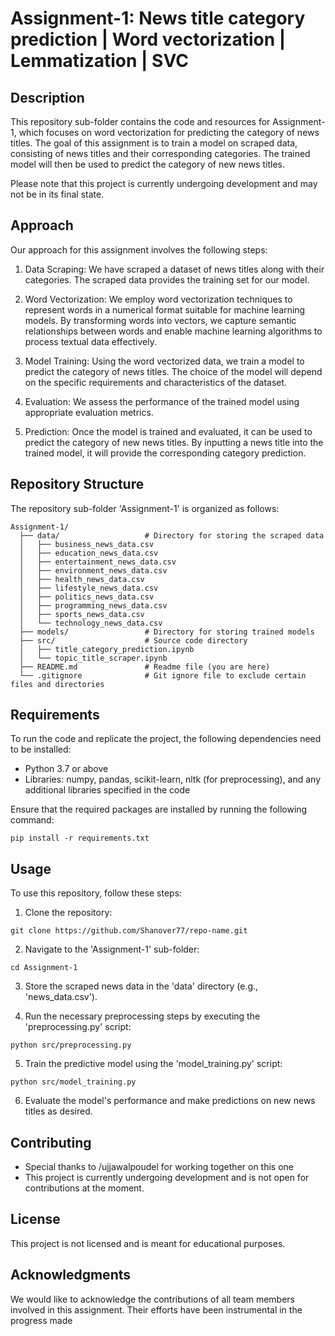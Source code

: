 # Assignment-1: News title category prediction | Word vectorization | Lemmatization | SVC

## Description
This repository sub-folder contains the code and resources for Assignment-1, which focuses on word vectorization for predicting the category of news titles. The goal of this assignment is to train a model on scraped data, consisting of news titles and their corresponding categories. The trained model will then be used to predict the category of new news titles.

Please note that this project is currently undergoing development and may not be in its final state.

## Approach
Our approach for this assignment involves the following steps:

1. Data Scraping: We have scraped a dataset of news titles along with their categories. The scraped data provides the training set for our model.

2. Word Vectorization: We employ word vectorization techniques to represent words in a numerical format suitable for machine learning models. By transforming words into vectors, we capture semantic relationships between words and enable machine learning algorithms to process textual data effectively.

3. Model Training: Using the word vectorized data, we train a model to predict the category of news titles. The choice of the model will depend on the specific requirements and characteristics of the dataset.

4. Evaluation: We assess the performance of the trained model using appropriate evaluation metrics.

5. Prediction: Once the model is trained and evaluated, it can be used to predict the category of new news titles. By inputting a news title into the trained model, it will provide the corresponding category prediction.

## Repository Structure
The repository sub-folder 'Assignment-1' is organized as follows:

```
Assignment-1/
  ├── data/                   # Directory for storing the scraped data
  │   ├── business_news_data.csv
  │   ├── education_news_data.csv
  │   ├── entertainment_news_data.csv
  │   ├── environment_news_data.csv
  │   ├── health_news_data.csv
  │   ├── lifestyle_news_data.csv
  │   ├── politics_news_data.csv
  │   ├── programming_news_data.csv
  │   ├── sports_news_data.csv
  │   └── technology_news_data.csv
  ├── models/                 # Directory for storing trained models
  ├── src/                    # Source code directory
  │   ├── title_category_prediction.ipynb
  │   └── topic_title_scraper.ipynb
  ├── README.md               # Readme file (you are here)
  └── .gitignore              # Git ignore file to exclude certain files and directories

```

## Requirements
To run the code and replicate the project, the following dependencies need to be installed:

- Python 3.7 or above
- Libraries: numpy, pandas, scikit-learn, nltk (for preprocessing), and any additional libraries specified in the code

Ensure that the required packages are installed by running the following command:

```
pip install -r requirements.txt
```

## Usage
To use this repository, follow these steps:

1. Clone the repository:

```
git clone https://github.com/Shanover77/repo-name.git
```

2. Navigate to the 'Assignment-1' sub-folder:

```
cd Assignment-1
```

3. Store the scraped news data in the 'data' directory (e.g., 'news_data.csv').

4. Run the necessary preprocessing steps by executing the 'preprocessing.py' script:

```
python src/preprocessing.py
```

5. Train the predictive model using the 'model_training.py' script:

```
python src/model_training.py
```

6. Evaluate the model's performance and make predictions on new news titles as desired.

## Contributing
- Special thanks to /ujjawalpoudel for working together on this one
- This project is currently undergoing development and is not open for contributions at the moment.

## License
This project is not licensed and is meant for educational purposes.

## Acknowledgments
We would like to acknowledge the contributions of all team members involved in this assignment. Their efforts have been instrumental in the progress made
